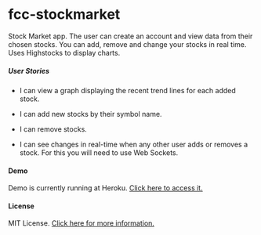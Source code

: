 # fcc-stockmarket

Stock Market app. The user can create an account and view data from their chosen stocks. You can add, remove and change your stocks in real time.
Uses Highstocks to display charts.


##### User Stories

* I can view a graph displaying the recent trend lines for each added stock.

* I can add new stocks by their symbol name.

* I can remove stocks.

* I can see changes in real-time when any other user adds or removes a stock. For this you will need to use Web Sockets.

#### Demo
Demo is currently running at Heroku. [Click here to access it.](http://fcc-stockmarket.herokuapp.com/)

#### License
MIT License. [Click here for more information.](LICENSE)
